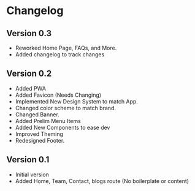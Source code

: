 # Changelog

## Version 0.3

- Reworked Home Page, FAQs, and More.
- Added changelog to track changes

## Version 0.2

- Added PWA
- Added Favicon (Needs Changing)
- Implemented New Design System to match App.
- Changed color scheme to match brand.
- Changed Banner.
- Added Prelim Menu Items
- Added New Components to ease dev
- Improved Theming
- Redesigned Footer.

## Version 0.1

- Initial version
- Added Home, Team, Contact, blogs route (No boilerplate or content)
